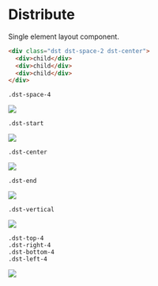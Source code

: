 # Distribute

Single element layout component.

```html
<div class="dst dst-space-2 dst-center">
  <div>child</div>
  <div>child</div>
  <div>child</div>
</div>
```
```
.dst-space-4
```
![](https://hihayk.github.io/distribute/images/docs/space.png)

```
.dst-start
```
![](https://hihayk.github.io/distribute/images/docs/start.png)

```
.dst-center
```
![](https://hihayk.github.io/distribute/images/docs/center.png)

```
.dst-end
```
![](https://hihayk.github.io/distribute/images/docs/end.png)

```
.dst-vertical
```
![](https://hihayk.github.io/distribute/images/docs/vertical.png)

```
.dst-top-4 
.dst-right-4 
.dst-bottom-4 
.dst-left-4 
```
![](https://hihayk.github.io/distribute/images/docs/around.png)
